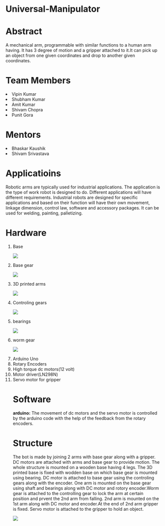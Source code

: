 # Universal-Manipulator
# Abstract

A mechanical arm, programmable with similar functions to a human arm having. It has 3 degree of motion and a gripper attached to it.It can pick up an object from one  given coordinates and drop to another given coordinates.

# Team Members
<li>Vipin Kumar</li>
<li>Shubham Kumar</li>
<li>Amit Kumar</li>
<li>Shivam Chopra</li>
<li>Punit Gora</li>

# Mentors
<li>Bhaskar Kaushik</li>
<li>Shivam Srivastava</li>

# Applicatioins

Robotic arms are typically used for industrial applications. The application is the type of work robot is designed to do.
Different applications will have different requirements. Industrial robots are designed for specific applications and based on their function will have their own movement, linkage dimension, control law, software and accessory packages. It can be used for welding, painting, palletizing.

# Hardware
<ol>
  <li>Base</li>
  
<p><div><img src="https://github.com/shubhamsharele/Universal-Manipulator/blob/master/Photos/base.png"></div></p>  
  
 <li>Base gear</li>
  
<p><div><img src="https://github.com/shubhamsharele/Universal-Manipulator/blob/master/Photos/gear.png"></div></p>  
 
 <li>3D printed arms</li>

<p><div><img src="https://github.com/shubhamsharele/Universal-Manipulator/blob/master/Photos/arm.png"></div></p>

<li>Controling gears</li>

<p><div><img src="https://github.com/shubhamsharele/Universal-Manipulator/blob/master/Photos/3D-printed-Gear-set-for-prototyping-with-plastic-.jpg"></div></p>

<li>bearings</li>

<p><div><img src="https://github.com/shubhamsharele/Universal-Manipulator/blob/master/Photos/24007914_962347590582031_479002411_o.jpg"></div></p>

<li>worm gear</li>

<p><div><img src="https://github.com/shubhamsharele/Universal-Manipulator/blob/master/Photos/download.jpg"></div></p>

<li>Arduino Uno</li>
<li>Rotary Encoders</li>
<li>High torque dc motors(12 volt)</li>
<li>Motor driver(LN298N)</li>
<li>Servo motor for gripper</li>

# Software

<b>arduino:</b>
The movement of dc motors and the servo motor is controlled by the arduino code with the help of the feedback from the rotary encoders.

# Structure
The bot is made by joining 2 arms with base gear along with a gripper. DC motors are attached with arms and base gear to provide  motion. The whole structure is mounted on a wooden base having 4 legs. The 3D printed base is fixed with wodden base on which base gear is mounted using bearing. DC motor is attached to base gear using the controling gears along with the encoder. One arm is mounted on the base gear using shaft and bearings along with DC motor and rotory encoder.Worm gear is attached to the controlling gear to lock the arm at certain position and prvent the 2nd arm from falling. 2nd arm is mounted on the 1st arm along with DC motor and encoder.At the end of 2nd arm gripper is fixed. Servo motor is attached to the gripper to hold an object.

<p><div><img src="https://github.com/shubhamsharele/Universal-Manipulator/blob/master/Photos/DSC_0085.NEF.jpg"></div></p>



